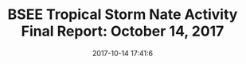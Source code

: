 ---
"title": "BSEE Tropical Storm Nate Activity Final Report: October 14, 2017"
"date": "2017-10-14 17:41:6"
"feed_name": "BSEE"
"feed_website": "https://www.bsee.gov/"
"feed_rss": "https://www.bsee.gov/feed/news-items/rss.xml"
"link": "https://www.bsee.gov/newsroom/latest-news/statements-and-releases/press-releases/bsee-tropical-storm-nate-activity-final"
"file": "_posts/2017-10-14-17-41-6_BSEE_aa1da31f39c5c8b43f21d31043836e29b0cf2cfa.md"
"accident": "0"
"drilling": "0"
"dead": "0"
"injured": "0"
---